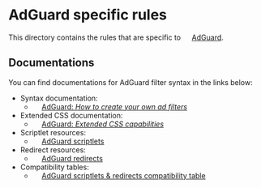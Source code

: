 # AdGuard specific rules

This directory contains the rules that are specific to
<img src="https://cdn.adguard.com/website/github.com/AGLint/adg_logo.svg" width="14px"> [AdGuard][adg-url].

## Documentations

You can find documentations for AdGuard filter syntax in the links below:

<!--markdownlint-disable MD013-->
- Syntax documentation:
    - <img src="https://cdn.adguard.com/website/github.com/AGLint/adg_logo.svg" width="14px"> [AdGuard: *How to create your own ad filters*][adg-filters]
- Extended CSS documentation:
    - <img src="https://cdn.adguard.com/website/github.com/AGLint/adg_logo.svg" width="14px"> [AdGuard: *Extended CSS capabilities*][adg-ext-css]
- Scriptlet resources:
    - <img src="https://cdn.adguard.com/website/github.com/AGLint/adg_logo.svg" width="14px"> [AdGuard scriptlets][adg-scriptlets]
- Redirect resources:
    - <img src="https://cdn.adguard.com/website/github.com/AGLint/adg_logo.svg" width="14px"> [AdGuard redirects][adg-redirects]
- Compatibility tables:
    - <img src="https://cdn.adguard.com/website/github.com/AGLint/adg_logo.svg" width="14px"> [AdGuard scriptlets & redirects compatibility table][adg-compatibility-table]
    <!-- TODO: include modifiers compatibility table when it's ready -->
<!--markdownlint-enable MD013-->

[adg-compatibility-table]: https://github.com/AdguardTeam/Scriptlets/blob/master/wiki/compatibility-table.md
[adg-ext-css]: https://github.com/AdguardTeam/ExtendedCss/blob/master/README.md
[adg-filters]: https://kb.adguard.com/en/general/how-to-create-your-own-ad-filters
[adg-redirects]: https://github.com/AdguardTeam/Scriptlets/blob/master/wiki/about-redirects.md
[adg-scriptlets]: https://github.com/AdguardTeam/Scriptlets/blob/master/wiki/about-scriptlets.md#scriptlets
[adg-url]: https://adguard.com
